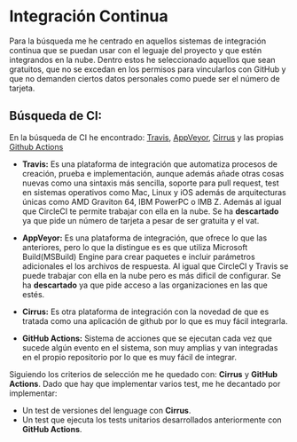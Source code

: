 # Integración Continua
Para la búsqueda me he centrado en aquellos sistemas de integración continua que se puedan usar con el leguaje del proyecto y que estén integrandos en la nube. Dentro estos he seleccionado aquellos que sean gratuitos, que no se excedan en los permisos para vincularlos con GitHub y que no demanden ciertos datos personales como puede ser el número de tarjeta.

## **Búsqueda de CI:**
En la búsqueda de CI he encontrado: [Travis](https://circleci.com/), [AppVeyor](https://www.appveyor.com/), [Cirrus](https://github.com/apps/cirrus-ci) y las propias [Github Actions](https://docs.github.com/es/actions)    

- **Travis:** Es una plataforma de integración que automatiza procesos de creación, prueba e implementación, aunque además añade otras cosas nuevas como una sintaxis más sencilla, soporte para pull request, test en sistemas operativos como Mac, Linux y iOS además de arquitecturas únicas como AMD Graviton 64, IBM PowerPC o IMB Z. Además al igual que CircleCI te permite trabajar con ella en la nube. Se ha **descartado** ya que pide un número de tarjeta a pesar de ser gratuita y el vat.    

- **AppVeyor:** Es una plataforma de integración, que ofrece lo que las anteriores, pero lo que la distingue es es que utiliza Microsoft Build(MSBuild) Engine para crear paquetes e incluir parámetros adicionales el los archivos de respuesta. Al igual que CircleCI y Travis se puede trabajar con ella en la nube pero es más dificil de configurar. Se ha **descartado** ya que pide acceso a las organizaciones en las que estés.    

- **Cirrus:** Es otra plataforma de integración con la novedad de que es tratada como una aplicación de github por lo que es muy fácil integrarla.   

- **GitHub Actions:** Sistema de acciones que se ejecutan cada vez que sucede algún evento en el sistema, son muy amplias y van integradas en el propio repositorio por lo que es muy fácil de integrar.    

Siguiendo los criterios de selección me he quedado con: **Cirrus** y **GitHub Actions**. Dado que hay que implementar varios test, me he decantado por implementar:    
- Un test de versiones del lenguage con **Cirrus**.     
- Un test que ejecuta los tests unitarios desarrollados anteriormente con **GitHub Actions**.    
